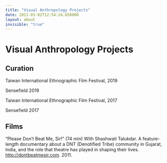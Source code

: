 ```yaml
---
title: "Visual Anthropology Projects"
date: 2021-03-02T12:54:24.656000
layout: about
invisible: "true"
---
```


# Visual Anthropology Projects

## Curation

Taiwan International Ethnographic Film Festival, 2019

Sensefield 2019

Taiwan International Ethnographic Film Festival, 2017

Sensefield 2017

## Films

“Please Don’t Beat Me, Sir!” (74 min) With Shashwati Talukdar. A feature-length documentary about a DNT (Denotified Tribe) community in Gujarat, India, and the role that theatre has played in shaping their lives. http://dontbeatmesir.com. 2011.


